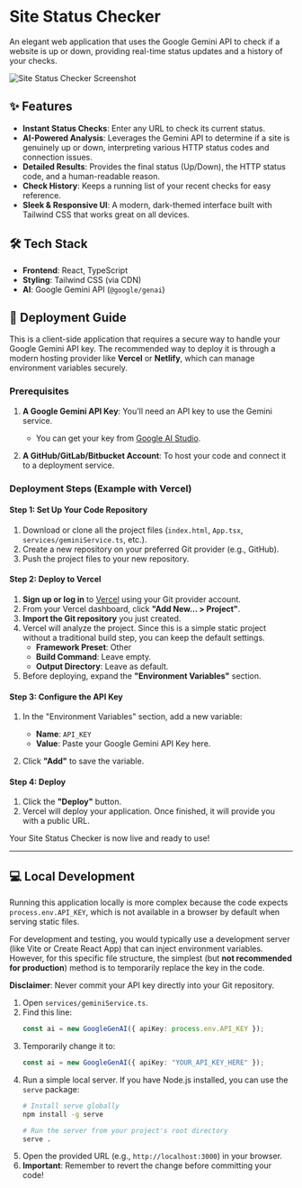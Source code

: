 # Site Status Checker

An elegant web application that uses the Google Gemini API to check if a website is up or down, providing real-time status updates and a history of your checks.

![Site Status Checker Screenshot](https://i.imgur.com/8QzXy2K.png)

## ✨ Features

- **Instant Status Checks**: Enter any URL to check its current status.
- **AI-Powered Analysis**: Leverages the Gemini API to determine if a site is genuinely up or down, interpreting various HTTP status codes and connection issues.
- **Detailed Results**: Provides the final status (Up/Down), the HTTP status code, and a human-readable reason.
- **Check History**: Keeps a running list of your recent checks for easy reference.
- **Sleek & Responsive UI**: A modern, dark-themed interface built with Tailwind CSS that works great on all devices.

## 🛠️ Tech Stack

- **Frontend**: React, TypeScript
- **Styling**: Tailwind CSS (via CDN)
- **AI**: Google Gemini API (`@google/genai`)

## 🚀 Deployment Guide

This is a client-side application that requires a secure way to handle your Google Gemini API key. The recommended way to deploy it is through a modern hosting provider like **Vercel** or **Netlify**, which can manage environment variables securely.

### Prerequisites

1.  **A Google Gemini API Key**: You'll need an API key to use the Gemini service.
    -   You can get your key from [Google AI Studio](https://aistudio.google.com/app/apikey).

2.  **A GitHub/GitLab/Bitbucket Account**: To host your code and connect it to a deployment service.

### Deployment Steps (Example with Vercel)

#### Step 1: Set Up Your Code Repository

1.  Download or clone all the project files (`index.html`, `App.tsx`, `services/geminiService.ts`, etc.).
2.  Create a new repository on your preferred Git provider (e.g., GitHub).
3.  Push the project files to your new repository.

#### Step 2: Deploy to Vercel

1.  **Sign up or log in** to [Vercel](https://vercel.com/) using your Git provider account.
2.  From your Vercel dashboard, click **"Add New... > Project"**.
3.  **Import the Git repository** you just created.
4.  Vercel will analyze the project. Since this is a simple static project without a traditional build step, you can keep the default settings.
    -   **Framework Preset**: Other
    -   **Build Command**: Leave empty.
    -   **Output Directory**: Leave as default.
5.  Before deploying, expand the **"Environment Variables"** section.

#### Step 3: Configure the API Key

1.  In the "Environment Variables" section, add a new variable:
    -   **Name**: `API_KEY`
    -   **Value**: Paste your Google Gemini API Key here.

2.  Click **"Add"** to save the variable.



#### Step 4: Deploy

1.  Click the **"Deploy"** button.
2.  Vercel will deploy your application. Once finished, it will provide you with a public URL.

Your Site Status Checker is now live and ready to use!

---

## 💻 Local Development

Running this application locally is more complex because the code expects `process.env.API_KEY`, which is not available in a browser by default when serving static files.

For development and testing, you would typically use a development server (like Vite or Create React App) that can inject environment variables. However, for this specific file structure, the simplest (but **not recommended for production**) method is to temporarily replace the key in the code.

**Disclaimer**: Never commit your API key directly into your Git repository.

1.  Open `services/geminiService.ts`.
2.  Find this line:
    ```typescript
    const ai = new GoogleGenAI({ apiKey: process.env.API_KEY });
    ```
3.  Temporarily change it to:
    ```typescript
    const ai = new GoogleGenAI({ apiKey: "YOUR_API_KEY_HERE" });
    ```
4.  Run a simple local server. If you have Node.js installed, you can use the `serve` package:
    ```bash
    # Install serve globally
    npm install -g serve

    # Run the server from your project's root directory
    serve .
    ```
5.  Open the provided URL (e.g., `http://localhost:3000`) in your browser.
6.  **Important**: Remember to revert the change before committing your code!
